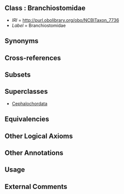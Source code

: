 
## Class : Branchiostomidae

 * *IRI* = http://purl.obolibrary.org/obo/NCBITaxon_7736
 * *Label* = Branchiostomidae

## Synonyms


## Cross-references


## Subsets


## Superclasses

 * [Cephalochordata](../../NCBITaxon/35/NCBITaxon_7735.md)

## Equivalencies


## Other Logical Axioms


## Other Annotations


## Usage


## External Comments

